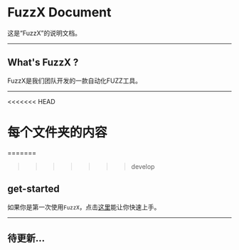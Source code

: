 # FuzzX Document

这是“FuzzX”的说明文档。


---

## What's FuzzX ?

FuzzX是我们团队开发的一款自动化FUZZ工具。


---
<<<<<<< HEAD
# 每个文件夹的内容
=======
 
>>>>>>> develop

## get-started

如果你是第一次使用`FuzzX`，点击[这里](https://yaoyuchen0626.gitbook.io/fuzzx/)能让你快速上手。

---

## 待更新...



